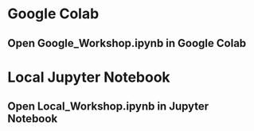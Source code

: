 <!--- Explain that Google_Workshop.ipynb is the notebook to open in Google Colab --->
<!--- Explain that Local_Workshop.ipynb is the notebook to open in Jupyter Notebook --->

# Google Colab 
## Open Google_Workshop.ipynb in Google Colab

# Local Jupyter Notebook
## Open Local_Workshop.ipynb in Jupyter Notebook

